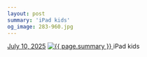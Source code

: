 ```yaml
---
layout: post
summary: 'iPad kids'
og_image: 283-960.jpg
---
```


<p>
  <time>
    <a href="/283">July 10, 2025</a>
  </time>
  <a href="/283">
    <img src="{{ site.assets_url }}/283-480.jpg" srcset="{{ site.assets_url }}/283-240.jpg 240w, {{ site.assets_url }}/283-480.jpg 480w, {{ site.assets_url }}/283-720.jpg 720w, {{ site.assets_url }}/283-960.jpg 960w" sizes="(min-width: 700px) 50vw, calc(100vw - 2rem)" alt="{{ page.summary }}" />
  </a>
  <span>iPad kids</span>
</p>
